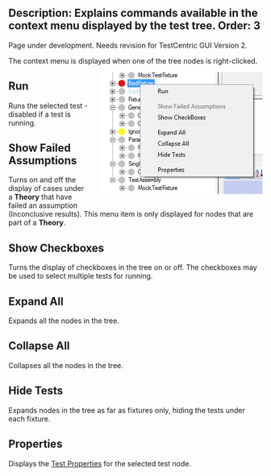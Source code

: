 Description: Explains commands available in the context menu displayed by the test tree.
Order: 3
---
<!-- Page-specific styles -->
<style>
    img {float: right; margin-left: 20px; margin-bottom: 20px}
</style>

<div class="notice">
    Page under development. Needs revision for TestCentric GUI Version 2.
</div>

The context menu is displayed when one of the tree nodes is right-clicked.

![Context Menu](../img/contextmenu.png)

## Run
Runs the selected test - disabled if a test is running.

## Show Failed Assumptions
Turns on and off the display of cases under a **Theory** that have failed
an assumption (Inconclusive results). This menu item is only displayed for
nodes that are part of a **Theory**.

## Show Checkboxes
Turns the display of checkboxes in the tree on or off. The checkboxes may
be used to select multiple tests for running.

## Expand All
Expands all the nodes in the tree.

## Collapse All
Collapses all the nodes in the tree.

## Hide Tests
Expands nodes in the tree as far as fixtures only, hiding the tests under each fixture. 

## Properties
Displays the [Test Properties](./test-properties.html) for the selected test node.
